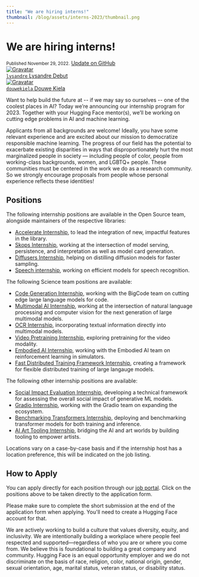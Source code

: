 ```yaml
---
title: "We are hiring interns!"
thumbnail: /blog/assets/interns-2023/thumbnail.png
---
```


<h1>
     We are hiring interns!
</h1>

<div class="blog-metadata">
    <small>Published November 29, 2022.</small>
    <a target="_blank" class="btn no-underline text-sm mb-5 font-sans" href="https://github.com/huggingface/blog/blob/main/interns-2023.md">
        Update on GitHub
    </a>
</div>

<div class="author-card">
    <a href="/lysandre">
        <img class="avatar avatar-user" src="https://aeiljuispo.cloudimg.io/v7/https://s3.amazonaws.com/moonup/production/uploads/1594147310023-5e3aec01f55e2b62848a5217.jpeg?w=200&h=200&f=face" title="Gravatar">
        <div class="bfc">
            <code>lysandre</code>
            <span class="fullname">Lysandre Debut</span>
        </div>
    </a>
    <a href="/douwekiela">
        <img class="avatar avatar-user" src="https://aeiljuispo.cloudimg.io/v7/https://s3.amazonaws.com/moonup/production/uploads/1641847245435-61dc997715b47073db1620dc.jpeg?w=200&h=200&f=face" title="Gravatar">
        <div class="bfc">
            <code>douwekiela</code>
            <span class="fullname">Douwe Kiela</span>
        </div>
    </a>
</div>

Want to help build the future at -- if we may say so ourselves -- one of the coolest places in AI? Today we’re announcing our internship program for 2023. Together with your Hugging Face mentor(s), we’ll be working on cutting edge problems in AI and machine learning.

Applicants from all backgrounds are welcome! Ideally, you have some relevant experience and are excited about our mission to democratize responsible machine learning. The progress of our field has the potential to exacerbate existing disparities in ways that disproportionately hurt the most marginalized people in society — including people of color, people from working-class backgrounds, women, and LGBTQ+ people. These communities must be centered in the work we do as a research community. So we strongly encourage proposals from people whose personal experience reflects these identities!

## Positions

The following internship positions are available in the Open Source team, alongside maintainers of the respective libraries:

* [Accelerate Internship](https://apply.workable.com/huggingface/j/9B5436D6FA), to lead the integration of new, impactful features in the library.
* [Skops Internship](https://apply.workable.com/huggingface/j/6E9686A620/), working at the intersection of model serving, persistence, and interpretation as well as model card generation.
* [Diffusers Internship](https://apply.workable.com/huggingface/j/A298F8F991/), helping on distilling diffusion models for faster sampling.
* [Speech internship](https://apply.workable.com/huggingface/j/93CDE47063/), working on efficient models for speech recognition.

The following Science team positions are available:

* [Code Generation Internship](https://apply.workable.com/huggingface/j/2D46459B82/), working with the BigCode team on cutting edge large language models for code.
* [Multimodal AI Internship](https://apply.workable.com/huggingface/j/C6B723A526/), working at the intersection of natural language processing and computer vision for the next generation of large multimodal models.
* [OCR Internship](https://apply.workable.com/huggingface/j/CFDB7592D8/), incorporating textual information directly into multimodal models.
* [Video Pretraining Internship](https://apply.workable.com/huggingface/j/16CC3BDDC9/), exploring pretraining for the video modality.
* [Embodied AI Internship](https://apply.workable.com/huggingface/j/B3CDE6C150/), working with the Embodied AI team on reinforcement learning in simulators.
* [Fast Distributed Training Framework Internship](https://apply.workable.com/huggingface/j/BEBD24C4C4/), creating a framework for flexible distributed training of large langauge models.

The following other internship positions are available:

* [Social Impact Evaluation Internship](https://apply.workable.com/huggingface/j/648A916AAB/), developing a technical framework for assessing the overall social impact of generative ML models.
* [Gradio Internship](https://apply.workable.com/huggingface/j/52828853BD/), working with the Gradio team on expanding the ecosystem.
* [Benchmarking Transformers Internship](https://apply.workable.com/huggingface/j/3E921EDD1D/), deploying and benchmarking transformer models for both training and inference.
* [AI Art Tooling Internship](https://apply.workable.com/huggingface/j/BCCB4CAF82/), bridging the AI and art worlds by building tooling to empower artists.

Locations vary on a case-by-case basis and if the internship host has a location preference, this will be indicated on the job listing.

## How to Apply

You can apply directly for each position through our [job portal](https://huggingface.workable.com/). Click on the positions above to be taken directly to the application form.

Please make sure to complete the short submission at the end of the application form when applying. You'll need to create a Hugging Face account for that.

We are actively working to build a culture that values diversity, equity, and inclusivity. We are intentionally building a workplace where people feel respected and supported—regardless of who you are or where you come from. We believe this is foundational to building a great company and community. Hugging Face is an equal opportunity employer and we do not discriminate on the basis of race, religion, color, national origin, gender, sexual orientation, age, marital status, veteran status, or disability status.
